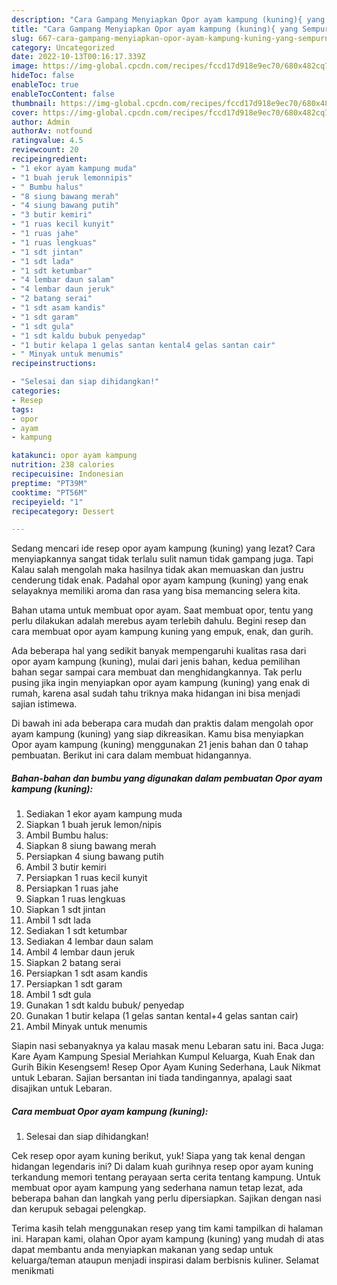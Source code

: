 ```yaml
---
description: "Cara Gampang Menyiapkan Opor ayam kampung (kuning){ yang Sempurna,  Menu Buat lebaran"
title: "Cara Gampang Menyiapkan Opor ayam kampung (kuning){ yang Sempurna,  Menu Buat lebaran"
slug: 667-cara-gampang-menyiapkan-opor-ayam-kampung-kuning-yang-sempurna-menu-buat-lebaran
category: Uncategorized
date: 2022-10-13T00:16:17.339Z
image: https://img-global.cpcdn.com/recipes/fccd17d918e9ec70/680x482cq70/opor-ayam-kampung-kuning-foto-resep-utama.jpg
hideToc: false
enableToc: true
enableTocContent: false
thumbnail: https://img-global.cpcdn.com/recipes/fccd17d918e9ec70/680x482cq70/opor-ayam-kampung-kuning-foto-resep-utama.jpg
cover: https://img-global.cpcdn.com/recipes/fccd17d918e9ec70/680x482cq70/opor-ayam-kampung-kuning-foto-resep-utama.jpg
author: Admin
authorAv: notfound
ratingvalue: 4.5
reviewcount: 20
recipeingredient:
- "1 ekor ayam kampung muda"
- "1 buah jeruk lemonnipis"
- " Bumbu halus"
- "8 siung bawang merah"
- "4 siung bawang putih"
- "3 butir kemiri"
- "1 ruas kecil kunyit"
- "1 ruas jahe"
- "1 ruas lengkuas"
- "1 sdt jintan"
- "1 sdt lada"
- "1 sdt ketumbar"
- "4 lembar daun salam"
- "4 lembar daun jeruk"
- "2 batang serai"
- "1 sdt asam kandis"
- "1 sdt garam"
- "1 sdt gula"
- "1 sdt kaldu bubuk penyedap"
- "1 butir kelapa 1 gelas santan kental4 gelas santan cair"
- " Minyak untuk menumis"
recipeinstructions:

- "Selesai dan siap dihidangkan!"
categories:
- Resep
tags:
- opor
- ayam
- kampung

katakunci: opor ayam kampung 
nutrition: 238 calories
recipecuisine: Indonesian
preptime: "PT39M"
cooktime: "PT56M"
recipeyield: "1"
recipecategory: Dessert

---
```



Sedang mencari ide resep opor ayam kampung (kuning) yang lezat? Cara menyiapkannya sangat tidak terlalu sulit namun tidak gampang juga. Tapi Kalau salah mengolah maka hasilnya tidak akan memuaskan dan justru cenderung tidak enak. Padahal opor ayam kampung (kuning) yang enak selayaknya memiliki aroma dan rasa yang bisa memancing selera kita.


Bahan utama untuk membuat opor ayam. Saat membuat opor, tentu yang perlu dilakukan adalah merebus ayam terlebih dahulu. Begini resep dan cara membuat opor ayam kampung kuning yang empuk, enak, dan gurih.

Ada beberapa hal yang sedikit banyak mempengaruhi kualitas rasa dari opor ayam kampung (kuning), mulai dari jenis bahan, kedua pemilihan bahan segar sampai cara membuat dan menghidangkannya. Tak perlu pusing jika ingin menyiapkan opor ayam kampung (kuning) yang enak di rumah, karena asal sudah tahu triknya maka hidangan ini bisa menjadi sajian istimewa.


Di bawah ini ada beberapa cara mudah dan praktis dalam mengolah opor ayam kampung (kuning) yang siap dikreasikan. Kamu bisa menyiapkan Opor ayam kampung (kuning) menggunakan 21 jenis bahan dan 0 tahap pembuatan. Berikut ini cara dalam membuat hidangannya.

<!--inarticleads1-->

##### Bahan-bahan dan bumbu yang digunakan dalam pembuatan Opor ayam kampung (kuning):

1. Sediakan 1 ekor ayam kampung muda
1. Siapkan 1 buah jeruk lemon/nipis
1. Ambil  Bumbu halus:
1. Siapkan 8 siung bawang merah
1. Persiapkan 4 siung bawang putih
1. Ambil 3 butir kemiri
1. Persiapkan 1 ruas kecil kunyit
1. Persiapkan 1 ruas jahe
1. Siapkan 1 ruas lengkuas
1. Siapkan 1 sdt jintan
1. Ambil 1 sdt lada
1. Sediakan 1 sdt ketumbar
1. Sediakan 4 lembar daun salam
1. Ambil 4 lembar daun jeruk
1. Siapkan 2 batang serai
1. Persiapkan 1 sdt asam kandis
1. Persiapkan 1 sdt garam
1. Ambil 1 sdt gula
1. Gunakan 1 sdt kaldu bubuk/ penyedap
1. Gunakan 1 butir kelapa (1 gelas santan kental+4 gelas santan cair)
1. Ambil  Minyak untuk menumis


Siapin nasi sebanyaknya ya kalau masak menu Lebaran satu ini. Baca Juga: Kare Ayam Kampung Spesial Meriahkan Kumpul Keluarga, Kuah Enak dan Gurih Bikin Kesengsem! Resep Opor Ayam Kuning Sederhana, Lauk Nikmat untuk Lebaran. Sajian bersantan ini tiada tandingannya, apalagi saat disajikan untuk Lebaran. 

<!--inarticleads2-->

##### Cara membuat Opor ayam kampung (kuning):


1. Selesai dan siap dihidangkan!

Cek resep opor ayam kuning berikut, yuk! Siapa yang tak kenal dengan hidangan legendaris ini? Di dalam kuah gurihnya resep opor ayam kuning terkandung memori tentang perayaan serta cerita tentang kampung. Untuk membuat opor ayam kampung yang sederhana namun tetap lezat, ada beberapa bahan dan langkah yang perlu dipersiapkan. Sajikan dengan nasi dan kerupuk sebagai pelengkap. 

Terima kasih telah menggunakan resep yang tim kami tampilkan di halaman ini. Harapan kami, olahan Opor ayam kampung (kuning) yang mudah di atas dapat membantu anda menyiapkan makanan yang sedap untuk keluarga/teman ataupun menjadi inspirasi dalam berbisnis kuliner. Selamat menikmati
